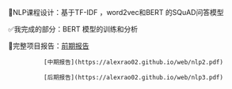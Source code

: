 📖NLP课程设计：基于TF-IDF ，word2vec和BERT 的SQuAD问答模型

✅我完成的部分：BERT 模型的训练和分析

📄完整项目报告：[前期报告](https://alexrao02.github.io/web/nlp1.pdf)

              [中期报告](https://alexrao02.github.io/web/nlp2.pdf)
  
              [后期报告](https://alexrao02.github.io/web/nlp3.pdf)
